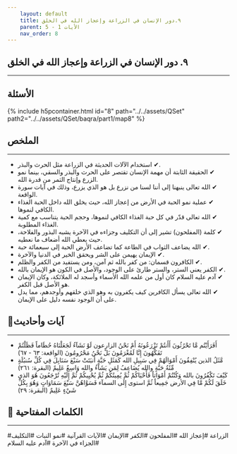 ```yaml
---
    layout: default
    title: ٩.دور الإنسان في الزراعة وإعجاز الله في الخلق
    parent: الأيات 1 - 5
    nav_order: 8
---
```

## ٩. دور الإنسان في الزراعة وإعجاز الله في الخلق
***
## الأسئلة 
{% include h5pcontainer.html id="8" path="../../assets/QSet" path2="../../assets/QSet/baqra/part1/map8" %}
## الملخص
***
- ‏✔ استخدام الآلات الحديثة في الزراعة مثل الحرث والبذر. 
- ‏✔ الحقيقة الثابتة أن مهمة الإنسان تقتصر على الحرث والبذر والسقي، بينما نمو الزرع وإنتاج الثمر من قدرة الله. 
- ‏✔ الله تعالى ينبهنا إلى أننا لسنا من نزرع بل هو الذي يزرع، وذلك في آيات سورة الواقعة. 
- ‏✔ عملية نمو الحبة في الأرض من إعجاز الله، حيث يخلق الله داخل الحبة الغذاء الكافي لنموها. 
- ‏✔ الله تعالى قدّر في كل حبة الغذاء الكافي لنموها، وحجم الحبة يتناسب مع كمية الغذاء المطلوبة. 
- ‏✔ كلمة (المفلحون) تشير إلى أن التكليف وجزاءه في الآخرة يشبه البذور والفلاحة، حيث يعطي الله أضعاف ما نعطيه. 
- ‏✔ الله يضاعف الثواب في الطاعة كما تضاعف الأرض الحبة إلى سبعمائة حبة. 
- ‏✔ الإيمان يهيمن على الشر ويحقق الخير في الدنيا والآخرة. 
- ‏✔ الكافرون قسمان: من كفر بالله ثم آمن، ومن يستفيد من الكفر والظلم. 
- ‏✔ الكفر يعني الستر، والستر طارئ على الوجود، والأصل في الكون هو الإيمان بالله. 
- ‏✔ آدم عليه السلام كان أول من علمه الله الأسماء وأسجد له الملائكة، وكان الإيمان هو الأصل قبل الكفر. 
- ‏✔ الله تعالى يسأل الكافرين كيف يكفرون به وهو الذي خلقهم وأوجدهم، مما يدل على أن الوجود نفسه دليل على الإيمان. 

## 📜آيات وأحاديث
***
- ‏أَفَرَأَيْتُم مَّا تَحْرُثُونَ أَأَنتُمْ تَزْرَعُونَهُ أَمْ نَحْنُ الزارعون لَوْ نَشَآءُ لَجَعَلْنَاهُ حُطَاماً فَظَلْتُمْ تَفَكَّهُونَ إِنَّا لَمُغْرَمُونَ بَلْ نَحْنُ مَحْرُومُونَ (الواقعة: ٦٣ - ٦٧)
- ‏مَّثَلُ الذين يُنْفِقُونَ أَمْوَالَهُمْ فِي سَبِيلِ الله كَمَثَلِ حَبَّةٍ أَنبَتَتْ سَبْعَ سَنَابِلَ فِي كُلِّ سُنبُلَةٍ مِّئَةُ حَبَّةٍ والله يُضَاعِفُ لِمَن يَشَآءُ والله وَاسِعٌ عَلِيمٌ (البقرة: ٢٦١)
- ‏كَيْفَ تَكْفُرُونَ بالله وَكُنْتُمْ أَمْوَاتاً فَأَحْيَاكُمْ ثُمَّ يُمِيتُكُمْ ثُمَّ يُحْيِيكُمْ ثُمَّ إِلَيْهِ تُرْجَعُونَ هُوَ الذي خَلَقَ لَكُمْ مَّا فِي الأرض جَمِيعاً ثُمَّ استوى إِلَى السمآء فَسَوَّاهُنَّ سَبْعَ سَمَاوَاتٍ وَهُوَ بِكُلِّ شَيْءٍ عَلِيمٌ (البقرة: ٢٩)

## 🔑 الكلمات المفتاحية
***
#الزراعة #إعجاز الله #المفلحون #الكفر #الإيمان #الآيات القرآنية #نمو النبات #التكليف #الجزاء في الآخرة #آدم عليه السلام
